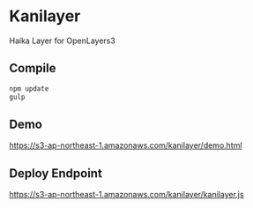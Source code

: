 # Kanilayer
Haika Layer for OpenLayers3

## Compile

```bash
npm update
gulp
```
## Demo

https://s3-ap-northeast-1.amazonaws.com/kanilayer/demo.html

## Deploy Endpoint

https://s3-ap-northeast-1.amazonaws.com/kanilayer/kanilayer.js